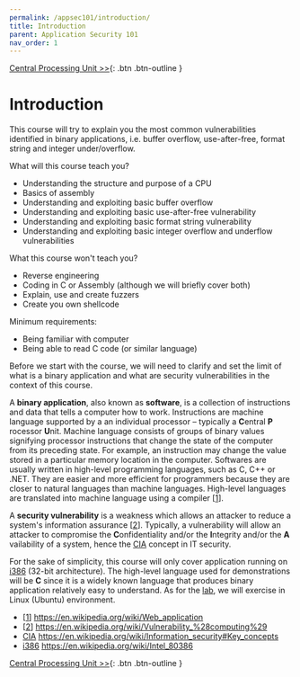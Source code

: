 ```yaml
---
permalink: /appsec101/introduction/
title: Introduction
parent: Application Security 101
nav_order: 1
---
```


[Central Processing Unit >>](cpu/){: .btn .btn-outline }

Introduction
============

This course will try to explain you the most common vulnerabilities identified in binary applications, i.e. buffer overflow, use-after-free, format string and integer under/overflow.

What will this course teach you?
* Understanding the structure and purpose of a CPU
* Basics of assembly
* Understanding and exploiting basic buffer overflow
* Understanding and exploiting basic use-after-free vulnerability
* Understanding and exploiting basic format string vulnerability
* Understanding and exploiting basic integer overflow and underflow vulnerabilities

What this course won't teach you?
* Reverse engineering
* Coding in C or Assembly (although we will briefly cover both)
* Explain, use and create fuzzers
* Create you own shellcode

Minimum requirements:
* Being familiar with computer
* Being able to read C code (or similar language)

Before we start with the course, we will need to clarify and set the limit of what is a binary application and what are security vulnerabilities in the context of this course.

A __binary application__, also known as __software__, is a collection of instructions and data that tells a computer how to work. Instructions are machine language supported by a an individual processor – typically a __C__​entral __P__​rocessor __U__​nit. Machine language consists of groups of binary values signifying processor instructions that change the state of the computer from its preceding state. For example, an instruction may change the value stored in a particular memory location in the computer. Softwares are usually written in high-level programming languages, such as C, C++ or .NET. They are easier and more efficient for programmers because they are closer to natural languages than machine languages. High-level languages are translated into machine language using a compiler [[1](https://en.wikipedia.org/wiki/Web_application)].

A __security vulnerability__ is a weakness which allows an attacker to reduce a system's information assurance [[2](https://en.wikipedia.org/wiki/Vulnerability_%28computing%29)]. Typically, a vulnerability will allow an attacker to compromise the __C__​onfidentiality and/or the __I__​ntegrity and/or the __A__​vailability of a system, hence the [CIA](https://en.wikipedia.org/wiki/Information_security#Key_concepts) concept in IT security.

For the sake of simplicity, this course will only cover application running on [i386](https://en.wikipedia.org/wiki/Intel_80386) (32-bit architecture). The high-level language used for demonstrations will be __C__ since it is a widely known language that produces binary application relatively easy to understand. As for the [lab](lab/), we will exercise in Linux (Ubuntu) environment.


* [[1](https://en.wikipedia.org/wiki/Web_application)] https://en.wikipedia.org/wiki/Web_application
* [[2](https://en.wikipedia.org/wiki/Vulnerability_%28computing%29)] https://en.wikipedia.org/wiki/Vulnerability_%28computing%29
* [CIA](https://en.wikipedia.org/wiki/Information_security#Key_concepts) https://en.wikipedia.org/wiki/Information_security#Key_concepts
* [i386](https://en.wikipedia.org/wiki/Intel_80386) https://en.wikipedia.org/wiki/Intel_80386


[Central Processing Unit >>](cpu/){: .btn .btn-outline }
